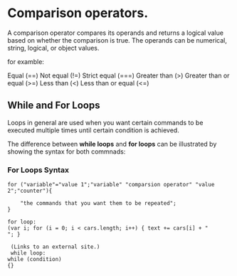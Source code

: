 # Comparison operators.

A comparison operator compares its operands and returns a logical value based on whether the comparison is true. The operands can be numerical, string, logical, or object values.

for examble:

Equal (==)
Not equal (!=)
Strict equal (===)
Greater than (>)
Greater than or equal (>=)
Less than (<)
Less than or equal (<=)


## While and For Loops

Loops in general are used when you want certain commands to be executed multiple times until certain condition is achieved.

The difference between **while loops** and **for loops** can be illustrated by showing the syntax for both commnads:

### For Loops Syntax

```
for ("variable"="value 1";"variable" "comparsion operator" "value 2";"counter"){

    "the commands that you want them to be repeated";
}

for loop:
(var i; for (i = 0; i < cars.length; i++) { text += cars[i] + "
"; }

 (Links to an external site.)
 while loop:
while (condition) 
{}

